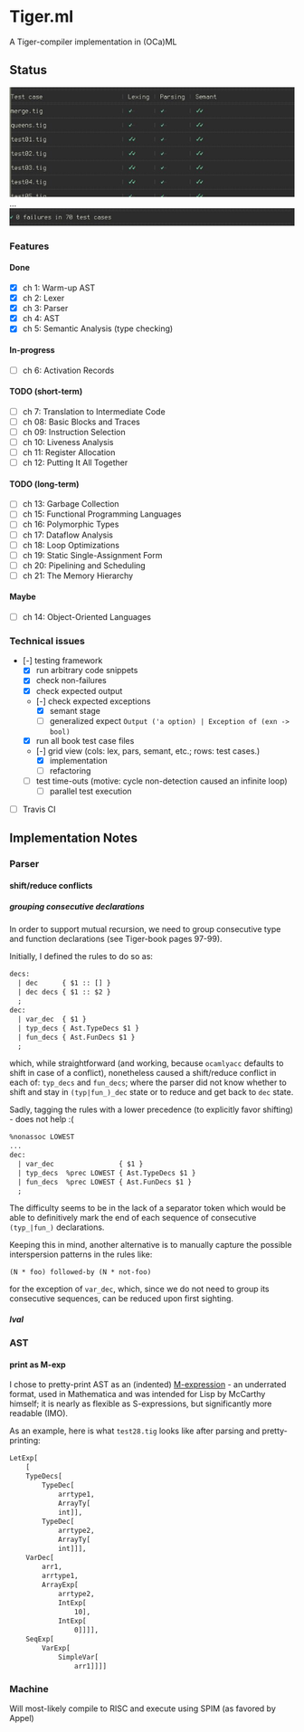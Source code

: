 Tiger.ml
========
A Tiger-compiler implementation in (OCa)ML

Status
------

![screenshot-tests-head](screenshots/tests-head.jpg)
...
![screenshot-tests-tail](screenshots/tests-tail.jpg)

### Features
#### Done
- [x] ch 1: Warm-up AST
- [x] ch 2: Lexer
- [x] ch 3: Parser
- [x] ch 4: AST
- [x] ch 5: Semantic Analysis (type checking)
#### In-progress
- [ ] ch 6: Activation Records
#### TODO (short-term)
- [ ] ch 7: Translation to Intermediate Code
- [ ] ch 08: Basic Blocks and Traces
- [ ] ch 09: Instruction Selection
- [ ] ch 10: Liveness Analysis
- [ ] ch 11: Register Allocation
- [ ] ch 12: Putting It All Together
#### TODO (long-term)
- [ ] ch 13: Garbage Collection
- [ ] ch 15: Functional Programming Languages
- [ ] ch 16: Polymorphic Types
- [ ] ch 17: Dataflow Analysis
- [ ] ch 18: Loop Optimizations
- [ ] ch 19: Static Single-Assignment Form
- [ ] ch 20: Pipelining and Scheduling
- [ ] ch 21: The Memory Hierarchy
#### Maybe
- [ ] ch 14: Object-Oriented Languages

### Technical issues
- [-] testing framework
  - [x] run arbitrary code snippets
  - [x] check non-failures
  - [x] check expected output
  - [-] check expected exceptions
    - [x] semant stage
    - [ ] generalized expect `Output ('a option) | Exception of (exn -> bool)`
  - [x] run all book test case files 
  - [-] grid view (cols: lex, pars, semant, etc.; rows: test cases.) 
    - [x] implementation
    - [ ] refactoring
  - [ ] test time-outs (motive: cycle non-detection caused an infinite loop)
    - [ ] parallel test execution
- [ ] Travis CI

Implementation Notes
--------------------

### Parser

#### shift/reduce conflicts
##### grouping consecutive declarations
In order to support mutual recursion, we need to group consecutive
type and function declarations (see Tiger-book pages 97-99).

Initially, I defined the rules to do so as:

    decs:
      | dec      { $1 :: [] }
      | dec decs { $1 :: $2 }
      ;
    dec:
      | var_dec  { $1 }
      | typ_decs { Ast.TypeDecs $1 }
      | fun_decs { Ast.FunDecs $1 }
      ;

which, while straightforward (and working, because `ocamlyacc` defaults to
shift in case of a conflict), nonetheless caused a shift/reduce conflict in
each of: `typ_decs` and `fun_decs`; where the parser did not know whether to
shift and stay in `(typ|fun_)_dec` state or to reduce and get back to `dec`
state.

Sadly, tagging the rules with a lower precedence (to explicitly favor
shifting) - does not help :(

    %nonassoc LOWEST
    ...
    dec:
      | var_dec                { $1 }
      | typ_decs  %prec LOWEST { Ast.TypeDecs $1 }
      | fun_decs  %prec LOWEST { Ast.FunDecs $1 }
      ;

The difficulty seems to be in the lack of a separator token which would be
able to definitively mark the end of each sequence of consecutive
`(typ_|fun_)` declarations.

Keeping this in mind, another alternative is to manually capture the possible
interspersion patterns in the rules like:

    (N * foo) followed-by (N * not-foo)

for the exception of `var_dec`, which, since we do not need to group its
consecutive sequences, can be reduced upon first sighting.

##### lval

### AST

#### print as M-exp

I chose to pretty-print AST as an (indented)
[M-expression](https://en.wikipedia.org/wiki/M-expression) - an underrated
format, used in Mathematica and was intended for Lisp by McCarthy himself; it
is nearly as flexible as S-expressions, but significantly more readable (IMO).

As an example, here is what `test28.tig` looks like after parsing and
pretty-printing:

    LetExp[
        [
        TypeDecs[
            TypeDec[
                arrtype1,
                ArrayTy[
                int]],
            TypeDec[
                arrtype2,
                ArrayTy[
                int]]],
        VarDec[
            arr1,
            arrtype1,
            ArrayExp[
                arrtype2,
                IntExp[
                    10],
                IntExp[
                    0]]]],
        SeqExp[
            VarExp[
                SimpleVar[
                    arr1]]]]

### Machine
Will most-likely compile to RISC and execute using SPIM (as favored by Appel)
